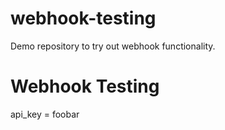 # webhook-testing
Demo repository to try out webhook functionality.

# Webhook Testing
api_key = foobar
